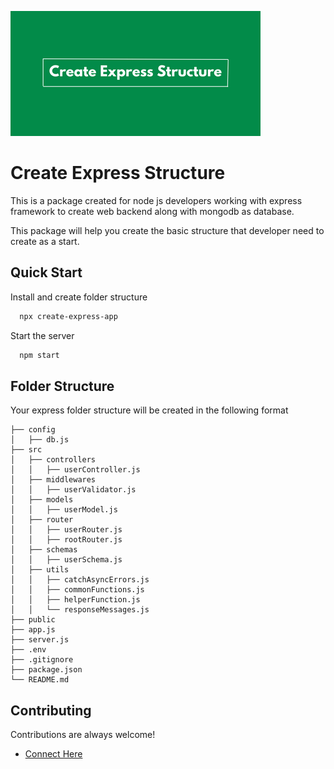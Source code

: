 ![create express structure](./create-express-app-logo.png)

# Create Express Structure

This is a package created for node js developers working with express framework to create web backend along with mongodb as database.

This package will help you create the basic structure that developer need to create as a start.

## Quick Start

Install and create folder structure

```bash
  npx create-express-app
```

Start the server

```bash
  npm start
```

## Folder Structure

Your express folder structure will be created in the following format

```
├── config
│   ├── db.js
├── src
│   ├── controllers
│   │   ├── userController.js
│   ├── middlewares
│   │   ├── userValidator.js
│   ├── models
│   │   ├── userModel.js
│   ├── router
│   │   ├── userRouter.js
│   │   ├── rootRouter.js
│   ├── schemas
│   │   ├── userSchema.js
│   ├── utils
│   │   ├── catchAsyncErrors.js
│   │   ├── commonFunctions.js
│   │   ├── helperFunction.js
│   │   └── responseMessages.js
├── public
├── app.js
├── server.js
├── .env
├── .gitignore
├── package.json
└── README.md
```

## Contributing

Contributions are always welcome!

- [Connect Here](mailto:letsconnect@anuragsrivastav.com)
